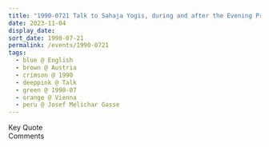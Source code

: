```yaml
---
title: "1990-0721 Talk to Sahaja Yogis, during and after the Evening Program, Āśhram, Josef Melichar Gasse 20, Vienna, Austria"
date: 2023-11-04
display_date: 
sort_date: 1990-07-21
permalink: /events/1990-0721
tags:
  - blue @ English
  - brown @ Austria
  - crimson @ 1990
  - deeppink @ Talk
  - green @ 1990-07
  - orange @ Vienna
  - peru @ Josef Melichar Gasse
---
```


<wave-list>
  <list-title color="green" width="75">Key Quote</list-title>
  <list-item color="BlanchedAlmond"  width="200"></list-item>
  <list-item color="Lavender"></list-item>
  <list-item color="BlanchedAlmond"></list-item>
</wave-list>

<br>

<wave-list>
  <list-title color="green" width="75">Comments</list-title>
  <list-item color="BlanchedAlmond"  width="200"></list-item>
  <list-item color="Lavender"></list-item>
  <list-item color="BlanchedAlmond"></list-item>
</wave-list>